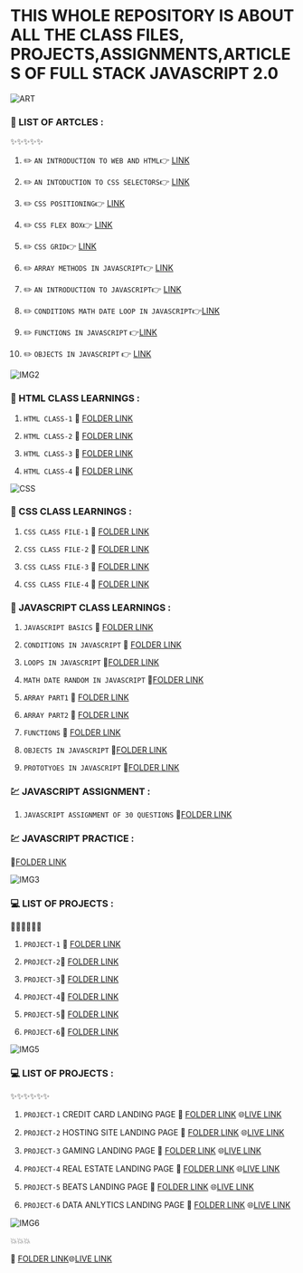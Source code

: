 # THIS WHOLE REPOSITORY IS ABOUT ALL THE CLASS FILES, PROJECTS,ASSIGNMENTS,ARTICLES OF FULL STACK JAVASCRIPT 2.0

![ART](https://img.shields.io/badge/ARTICLES-WRITTEN-red)

### 📝 LIST OF ARTCLES : 

:sparkles::sparkles::sparkles::sparkles::sparkles:

1. :pencil2:  `AN INTRODUCTION TO WEB AND HTML`:point_right: [LINK](https://kapil2.hashnode.dev/an-introduction-to-web-and-html)

1. :pencil2:  `AN INTODUCTION TO CSS SELECTORS`:point_right: [LINK](https://kapil2.hashnode.dev/introduction-to-css-selectors)

1. :pencil2: `CSS POSITIONING`:point_right: [LINK](https://kapil2.hashnode.dev/css-positioning)

1. :pencil2: `CSS FLEX BOX`:point_right: [LINK](https://kapil2.hashnode.dev/css-flex-box)

1. :pencil2: `CSS GRID`:point_right: [LINK](https://kapil2.hashnode.dev/css-grid-a-two-dimensional-layout)

1. :pencil2: `ARRAY METHODS IN JAVASCRIPT`:point_right: [LINK](https://kapil2.hashnode.dev/array-methods-in-java-script)

1. :pencil2: `AN INTRODUCTION TO JAVASCRIPT`:point_right: [LINK](https://kapil2.hashnode.dev/an-introduction-to-java-script)

1. :pencil2: `CONDITIONS MATH DATE LOOP IN JAVASCRIPT`:point_right:[LINK](https://kapil2.hashnode.dev/conditions-math-date-loops-in-javascript)

1. :pencil2: `FUNCTIONS IN JAVASCRIPT` :point_right:[LINK](https://kapil2.hashnode.dev/functions-in-java-script)

1. :pencil2: `OBJECTS IN JAVASCRIPT` :point_right: [LINK](https://kapil2.hashnode.dev/objects-in-java-script)



![IMG2](https://img.shields.io/badge/HTML-LEARNINGS-red)

### :green_book: HTML CLASS LEARNINGS :

1. `HTML CLASS-1` :file_folder: [FOLDER LINK](https://github.com/kapilsarkar/CLS01_HTML)

1. `HTML CLASS-2` :file_folder: [FOLDER LINK](https://github.com/kapilsarkar/CLS02_HTML)

1. `HTML CLASS-3` :file_folder: [FOLDER LINK](https://github.com/kapilsarkar/CLS03_HTML)

1. `HTML CLASS-4` :file_folder:  [FOLDER LINK](https://github.com/kapilsarkar/FSJS2.0/tree/main/HTML%20CLASS%20FILES)

![CSS](https://img.shields.io/badge/CSS-LEARNINGS-red)


### :green_book: CSS CLASS LEARNINGS :

1. `CSS CLASS FILE-1` :file_folder: [FOLDER LINK](https://github.com/kapilsarkar/CLS01_CSS)

1. `CSS CLASS FILE-2` :file_folder: [FOLDER LINK](https://github.com/kapilsarkar/CLS02_CSS)

1. `CSS CLASS FILE-3` :file_folder: [FOLDER LINK](https://github.com/kapilsarkar/CLS03_CSS)

1. `CSS CLASS FILE-4` :file_folder: [FOLDER LINK](https://github.com/kapilsarkar/CLS04_CSS)


### :green_book: JAVASCRIPT CLASS LEARNINGS :


1. `JAVASCRIPT BASICS` :file_folder: [FOLDER LINK](https://github.com/kapilsarkar/FSJS2.0/tree/main/JAVASCRIPT%20CLASS%20FILES/JS_01)

1.  `CONDITIONS IN JAVASCRIPT` :file_folder: [FOLDER LINK](https://github.com/kapilsarkar/FSJS2.0/tree/main/JAVASCRIPT%20CLASS%20FILES/JS_02)

1. `LOOPS IN JAVASCRIPT`  :file_folder:[FOLDER LINK](https://github.com/kapilsarkar/FSJS2.0/tree/main/JAVASCRIPT%20CLASS%20FILES/LOOPS)

1. `MATH DATE RANDOM IN JAVASCRIPT` :file_folder:[FOLDER LINK](https://github.com/kapilsarkar/FSJS2.0/tree/main/JAVASCRIPT%20CLASS%20FILES/MATH%20DATE%20RANDOM)

1. `ARRAY PART1` :file_folder: [FOLDER LINK](https://github.com/kapilsarkar/FSJS2.0/tree/main/JAVASCRIPT%20CLASS%20FILES/ARRAY)

1. `ARRAY PART2` :file_folder: [FOLDER LINK](https://github.com/kapilsarkar/FSJS2.0/tree/main/JAVASCRIPT%20CLASS%20FILES/ARRAY2)

1. `FUNCTIONS` :file_folder: [FOLDER LINK](https://github.com/kapilsarkar/FSJS2.0/tree/main/JAVASCRIPT%20CLASS%20FILES/FUNCTIONS)

1. `OBJECTS IN JAVASCRIPT` :file_folder:[FOLDER LINK](https://github.com/kapilsarkar/FSJS2.0/tree/main/JAVASCRIPT%20CLASS%20FILES/OBJECTS)

1. `PROTOTYOES IN JAVASCRIPT` :file_folder:[FOLDER LINK](https://github.com/kapilsarkar/FSJS2.0/tree/main/JAVASCRIPT%20CLASS%20FILES/PROTOTYPES)
 
 ### :chart: JAVASCRIPT ASSIGNMENT :

 1. `JAVASCRIPT ASSIGNMENT OF 30 QUESTIONS` :file_folder:[FOLDER LINK](https://github.com/kapilsarkar/FSJS2.0/tree/main/JAVASCRIPT%20ASSIGNMENTS)


 ### :chart: JAVASCRIPT PRACTICE : 
 
 :file_folder:[FOLDER LINK]()

![IMG3](https://img.shields.io/badge/HTML%20AND%20CSS-PROJECTS-brightgreen)

### 💻 LIST OF PROJECTS :
:star2::star2::star2::star2::star2::star2:
1. `PROJECT-1` :file_folder: [FOLDER LINK](https://github.com/kapilsarkar/HTML_CSS_PROJECTS_SET01/tree/main/FSJS%202.0%20Project%2001)

1. `PROJECT-2`:file_folder: [FOLDER LINK](https://github.com/kapilsarkar/HTML_CSS_PROJECTS_SET01/tree/main/FSJS%202.0%20Project%2002)

1.  `PROJECT-3`:file_folder: [FOLDER LINK](https://github.com/kapilsarkar/HTML_CSS_PROJECTS_SET01/tree/main/FSJS%202.0%20Project%2003)

1. `PROJECT-4`:file_folder: [FOLDER LINK](https://github.com/kapilsarkar/HTML_CSS_PROJECTS_SET02/tree/main/FSJS%202.0%20Project%2001)

1. `PROJECT-5`:file_folder: [FOLDER LINK](https://github.com/kapilsarkar/HTML_CSS_PROJECTS_SET02/tree/main/FSJS%202.0%20Project%2002)

1. `PROJECT-6`:file_folder: [FOLDER LINK](https://github.com/kapilsarkar/HTML_CSS_PROJECTS_SET02/tree/main/FSJS%202.0%20Project%2003)

![IMG5](https://img.shields.io/badge/HTML%20AND%20CSS-EXTRA%20PROJECTS-orange)

### 💻 LIST OF PROJECTS :

:sparkles::sparkles::sparkles::sparkles::sparkles::sparkles:

1. `PROJECT-1` CREDIT CARD LANDING PAGE :file_folder: [FOLDER LINK](https://github.com/kapilsarkar/HTML-CSS-EXTRA-PROJECTS) :globe_with_meridians:[LIVE LINK](https://meek-cocada-cec154.netlify.app)

1. `PROJECT-2` HOSTING SITE LANDING PAGE :file_folder: [FOLDER LINK](https://github.com/kapilsarkar/HOSTING-SITE) :globe_with_meridians:[LIVE LINK](https://63a9ab5935a1fb22719f81fb--helpful-bublanina-e1134b.netlify.app)

1. `PROJECT-3` GAMING  LANDING PAGE :file_folder: [FOLDER LINK](https://github.com/kapilsarkar/GAMING) :globe_with_meridians:[LIVE LINK](https://63ad956000db1c2a5114ae2c--comforting-kleicha-7a9018.netlify.app)

1. `PROJECT-4` REAL ESTATE  LANDING PAGE :file_folder: [FOLDER LINK](https://github.com/kapilsarkar/REAL-ESTATE) :globe_with_meridians:[LIVE LINK](https://63b0232bb07b3718fff698d5--endearing-paletas-c2c690.netlify.app)

1. `PROJECT-5` BEATS  LANDING PAGE :file_folder: [FOLDER LINK](https://github.com/kapilsarkar/BEATS) :globe_with_meridians:[LIVE LINK](https://63b3d3bb1cc5112932d1b693--superb-elf-100af1.netlify.app)

1. `PROJECT-6` DATA ANLYTICS LANDING PAGE :file_folder: [FOLDER LINK](https://github.com/kapilsarkar/FSJS2.0/tree/main/HTML%20CSS%20PROJECTS/DATA%20ANALYTICS) :globe_with_meridians:[LIVE LINK](https://fsjs-2-0-p90zttlrn-kapilsarkar.vercel.app)

![IMG6](https://img.shields.io/badge/TAIWIND%20ROJECT-ON%20VS%20CODE%20CLONE-yellow)

:boom::boom::boom:

:file_folder:
[FOLDER LINK](https://github.com/kapilsarkar/TAILWIND-PROJECT-VSCODE):globe_with_meridians:[LIVE LINK](https://tailwind-project-vscode.vercel.app)





